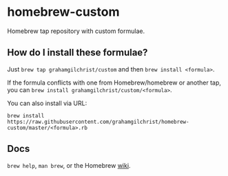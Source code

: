 homebrew-custom
=================
Homebrew tap repository with custom formulae.

How do I install these formulae?
--------------------------------
Just `brew tap grahamgilchrist/custom` and then `brew install <formula>`.

If the formula conflicts with one from Homebrew/homebrew or another tap, you can `brew install grahamgilchrist/custom/<formula>`.

You can also install via URL:

```
brew install https://raw.githubusercontent.com/grahamgilchrist/homebrew-custom/master/<formula>.rb
```

Docs
----
`brew help`, `man brew`, or the Homebrew [wiki][].

[wiki]:http://wiki.github.com/Homebrew/homebrew
